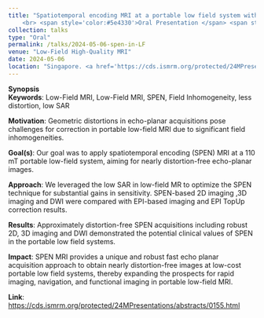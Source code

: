 ```yaml
---
title: "Spatiotemporal encoding MRI at a portable low field system without parallel imaging  
    <br> <span style='color:#5e4330'>Oral Presentation </span> <span style='color:#d11818f7'>(2024 ISMRM Magna Cum Laude Merit Award) </span>"
collection: talks
type: "Oral"
permalink: /talks/2024-05-06-spen-in-LF
venue: "Low-Field High-Quality MRI"
date: 2024-05-06
location: "Singapore. <a href='https://cds.ismrm.org/protected/24MPresentations/abstracts/0155.html'>View Online</a>"
---
```


**Synopsis**<br>
**Keywords**: Low-Field MRI, Low-Field MRI, SPEN, Field Inhomogeneity, less distortion, low SAR

**Motivation**: Geometric distortions in echo-planar acquisitions pose challenges for correction in portable low-field MRI due to significant field inhomogeneities.

**Goal(s)**: Our goal was to apply spatiotemporal encoding (SPEN) MRI at a 110 mT portable low-field system, aiming for nearly distortion-free echo-planar images.

**Approach**: We leveraged the low SAR in low-field MR to optimize the SPEN technique for substantial gains in sensitivity. SPEN-based 2D imaging ,3D imaging and DWI were compared with EPI-based imaging and EPI TopUp correction results.

**Results**: Approximately distortion-free SPEN acquisitions including robust 2D, 3D imaging and DWI demonstrated the potential clinical values of SPEN in the portable low field systems.

**Impact**: SPEN MRI provides a unique and robust fast echo planar acquisition approach to obtain nearly distortion-free images at low-cost portable low field systems, thereby expanding the prospects for rapid imaging, navigation, and functional imaging in portable low-field MRI.

**Link**: <a href='https://cds.ismrm.org/protected/24MPresentations/abstracts/0155.html'>https://cds.ismrm.org/protected/24MPresentations/abstracts/0155.html</a>